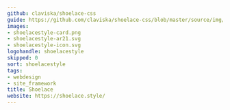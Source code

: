 ```yaml
---
github: claviska/shoelace-css
guide: https://github.com/claviska/shoelace-css/blob/master/source/img/wordmark.svg
images:
- shoelacestyle-card.png
- shoelacestyle-ar21.svg
- shoelacestyle-icon.svg
logohandle: shoelacestyle
skipped: 0
sort: shoelacestyle
tags:
- webdesign
- site_framework
title: Shoelace
website: https://shoelace.style/
---
```

